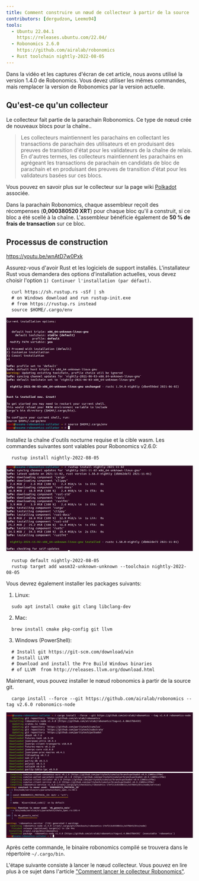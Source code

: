 ```yaml
---
title: Comment construire un nœud de collecteur à partir de la source
contributors: [dergudzon, Leemo94]
tools:
  - Ubuntu 22.04.1
    https://releases.ubuntu.com/22.04/
  - Robonomics 2.6.0
    https://github.com/airalab/robonomics
  - Rust toolchain nightly-2022-08-05
---
```


<robo-wiki-note type="note" title="Note">
  Dans la vidéo et les captures d'écran de cet article, nous avons utilisé la version 1.4.0 de Robonomics. Vous devez utiliser les mêmes commandes, mais remplacer la version de Robonomics par la version actuelle.
</robo-wiki-note>

## Qu'est-ce qu'un collecteur

Le collecteur fait partie de la parachain Robonomics. Ce type de nœud crée de nouveaux blocs pour la chaîne..

>Les collecteurs maintiennent les parachains en collectant les transactions de parachain des utilisateurs et en produisant des preuves de transition d'état pour les validateurs de la chaîne de relais. En d'autres termes, les collecteurs maintiennent les parachains en agrégeant les transactions de parachain en candidats de bloc de parachain et en produisant des preuves de transition d'état pour les validateurs basées sur ces blocs.

Vous pouvez en savoir plus sur le collecteur sur la page wiki [Polkadot](https://wiki.polkadot.network/docs/learn-collator) associée.

Dans la parachain Robonomics, chaque assembleur reçoit des récompenses (**0,000380520 XRT**) pour chaque bloc qu'il a construit, si ce bloc a été scellé à la chaîne.
L'assembleur bénéficie également de **50 % de frais de transaction** sur ce bloc.

## Processus de construction

https://youtu.be/wnAtD7w0Pxk

Assurez-vous d'avoir Rust et les logiciels de support installés. L'installateur Rust vous demandera des options d'installation actuelles, vous devez choisir l'option `1) Continuer l'installation (par défaut)`.


```
  curl https://sh.rustup.rs -sSf | sh
  # on Windows download and run rustup-init.exe
  # from https://rustup.rs instead
  source $HOME/.cargo/env
```
![Installer Rust](../images/how-to-build-collator-node/install_rust.jpg)


Installez la chaîne d'outils nocturne requise et la cible wasm.
Les commandes suivantes sont valables pour Robonomics v2.6.0:

```
  rustup install nightly-2022-08-05
```
![Install nightly](../images/how-to-build-collator-node/install_nightly.jpg)


```
  rustup default nightly-2022-08-05
  rustup target add wasm32-unknown-unknown --toolchain nightly-2022-08-05
```
Vous devrez également installer les packages suivants:

  1. Linux:

  ```
    sudo apt install cmake git clang libclang-dev
  ```
  2. Mac:

  ```
    brew install cmake pkg-config git llvm
  ```
  3. Windows (PowerShell):

  ```
    # Install git https://git-scm.com/download/win
    # Install LLVM
    # Download and install the Pre Build Windows binaries
    # of LLVM  from http://releases.llvm.org/download.html
  ```
Maintenant, vous pouvez installer le nœud robonomics à partir de la source git.

```
  cargo install --force --git https://github.com/airalab/robonomics --tag v2.6.0 robonomics-node
```
![Start build Robonomics](../images/how-to-build-collator-node/start_build_robonomics.jpg)
![End build Robonomics](../images/how-to-build-collator-node/end_build_robonomics.jpg)


Après cette commande, le binaire robonomics compilé se trouvera dans le répertoire `~/.cargo/bin`.

L'étape suivante consiste à lancer le nœud collecteur. Vous pouvez en lire plus à ce sujet dans l'article ["Comment lancer le collecteur Robonomics"](/docs/how-to-launch-the-robonomics-collator).